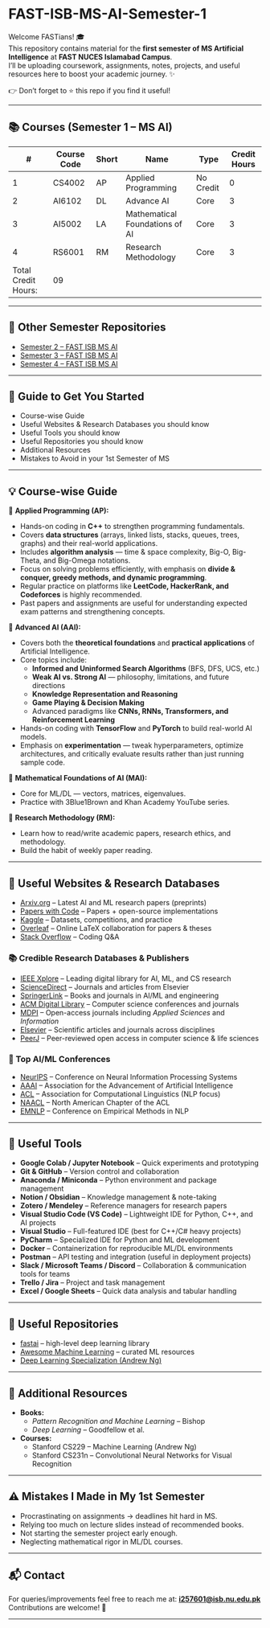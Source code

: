 # FAST-ISB-MS-AI-Semester-1

Welcome FASTians! 🎓  
This repository contains material for the **first semester of MS Artificial Intelligence** at **FAST NUCES Islamabad Campus**.  
I’ll be uploading coursework, assignments, notes, projects, and useful resources here to boost your academic journey. ✨  

👉 Don’t forget to ⭐ this repo if you find it useful!

---
## 📚 Courses (Semester 1 – MS AI)
| #  | Course Code | Short | Name                                  | Type   | Credit Hours |
|----|-------------|-------|---------------------------------------|--------------|--------------|
| 1  | CS4002      | AP    | Applied Programming                   | No Credit    |      0       |
| 2  | AI6102      | DL    | Advance AI                            | Core         |      3       |
| 3  | AI5002      | LA    | Mathematical Foundations of AI        | Core         |      3       |
| 4  | RS6001      | RM    | Research Methodology                  | Core         |      3       |
|                            Total Credit Hours:                                  |      09      |
---

## 🔗 Other Semester Repositories
- [Semester 2 – FAST ISB MS AI](#)  
- [Semester 3 – FAST ISB MS AI](#)  
- [Semester 4 – FAST ISB MS AI](#)  

---

## 🔗 Guide to Get You Started
- Course-wise Guide
- Useful Websites & Research Databases you should know  
- Useful Tools you should know  
- Useful Repositories you should know  
- Additional Resources  
- Mistakes to Avoid in your 1st Semester of MS  

---

## 💡 Course-wise Guide
📌 **Applied Programming (AP):**  
- Hands-on coding in **C++** to strengthen programming fundamentals.  
- Covers **data structures** (arrays, linked lists, stacks, queues, trees, graphs) and their real-world applications.  
- Includes **algorithm analysis** — time & space complexity, Big-O, Big-Theta, and Big-Omega notations.  
- Focus on solving problems efficiently, with emphasis on **divide & conquer, greedy methods, and dynamic programming**.  
- Regular practice on platforms like **LeetCode, HackerRank, and Codeforces** is highly recommended.  
- Past papers and assignments are useful for understanding expected exam patterns and strengthening concepts.  

📌 **Advanced AI (AAI):**  
- Covers both the **theoretical foundations** and **practical applications** of Artificial Intelligence.  
- Core topics include:  
  - **Informed and Uninformed Search Algorithms** (BFS, DFS, UCS, etc.)  
  - **Weak AI vs. Strong AI** — philosophy, limitations, and future directions  
  - **Knowledge Representation and Reasoning**  
  - **Game Playing & Decision Making**  
  - Advanced paradigms like **CNNs, RNNs, Transformers, and Reinforcement Learning**  
- Hands-on coding with **TensorFlow** and **PyTorch** to build real-world AI models.  
- Emphasis on **experimentation** — tweak hyperparameters, optimize architectures, and critically evaluate results rather than just running sample code.    

📌 **Mathematical Foundations of AI (MAI):**  
- Core for ML/DL — vectors, matrices, eigenvalues.  
- Practice with 3Blue1Brown and Khan Academy YouTube series.  

📌 **Research Methodology (RM):**  
- Learn how to read/write academic papers, research ethics, and methodology.  
- Build the habit of weekly paper reading.  

---

## 🔗 Useful Websites & Research Databases
- [Arxiv.org](https://arxiv.org) – Latest AI and ML research papers (preprints)  
- [Papers with Code](https://paperswithcode.com) – Papers + open-source implementations  
- [Kaggle](https://kaggle.com) – Datasets, competitions, and practice  
- [Overleaf](https://overleaf.com) – Online LaTeX collaboration for papers & theses  
- [Stack Overflow](https://stackoverflow.com) – Coding Q&A  

### 📚 Credible Research Databases & Publishers
- [IEEE Xplore](https://ieeexplore.ieee.org) – Leading digital library for AI, ML, and CS research  
- [ScienceDirect](https://www.sciencedirect.com) – Journals and articles from Elsevier  
- [SpringerLink](https://link.springer.com) – Books and journals in AI/ML and engineering  
- [ACM Digital Library](https://dl.acm.org) – Computer science conferences and journals  
- [MDPI](https://www.mdpi.com) – Open-access journals including *Applied Sciences* and *Information*  
- [Elsevier](https://www.elsevier.com) – Scientific articles and journals across disciplines  
- [PeerJ](https://peerj.com) – Peer-reviewed open access in computer science & life sciences  

### 🎤 Top AI/ML Conferences
- [NeurIPS](https://nips.cc) – Conference on Neural Information Processing Systems  
- [AAAI](https://aaai.org) – Association for the Advancement of Artificial Intelligence  
- [ACL](https://www.aclweb.org) – Association for Computational Linguistics (NLP focus)  
- [NAACL](https://naacl.org) – North American Chapter of the ACL  
- [EMNLP](https://2024.emnlp.org) – Conference on Empirical Methods in NLP  

---

## 🔗 Useful Tools
- **Google Colab / Jupyter Notebook** – Quick experiments and prototyping  
- **Git & GitHub** – Version control and collaboration  
- **Anaconda / Miniconda** – Python environment and package management  
- **Notion / Obsidian** – Knowledge management & note-taking  
- **Zotero / Mendeley** – Reference managers for research papers  
- **Visual Studio Code (VS Code)** – Lightweight IDE for Python, C++, and AI projects  
- **Visual Studio** – Full-featured IDE (best for C++/C# heavy projects)  
- **PyCharm** – Specialized IDE for Python and ML development 
- **Docker** – Containerization for reproducible ML/DL environments  
- **Postman** – API testing and integration (useful in deployment projects)  
- **Slack / Microsoft Teams / Discord** – Collaboration & communication tools for teams  
- **Trello / Jira** – Project and task management  
- **Excel / Google Sheets** – Quick data analysis and tabular handling  

---

## 🔗 Useful Repositories
- [fastai](https://github.com/fastai/fastai) – high-level deep learning library  
- [Awesome Machine Learning](https://github.com/josephmisiti/awesome-machine-learning) – curated ML resources  
- [Deep Learning Specialization (Andrew Ng)](https://github.com/Kulbear/deep-learning-coursera)  

---

## 🔗 Additional Resources
- **Books:**  
  - *Pattern Recognition and Machine Learning* – Bishop  
  - *Deep Learning* – Goodfellow et al.  
- **Courses:**  
  - Stanford CS229 – Machine Learning (Andrew Ng)  
  - Stanford CS231n – Convolutional Neural Networks for Visual Recognition  

---

## ⚠️ Mistakes I Made in My 1st Semester
- Procrastinating on assignments → deadlines hit hard in MS.  
- Relying too much on lecture slides instead of recommended books.  
- Not starting the semester project early enough.  
- Neglecting mathematical rigor in ML/DL courses.  

---

## 📬 Contact
For queries/improvements feel free to reach me at: **i257601@isb.nu.edu.pk**  
Contributions are welcome! 🙌  

---

